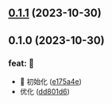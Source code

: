 

## [0.1.1](https://github.com/quyuandong/ccit-ui/compare/0.1.0...0.1.1) (2023-10-30)

## 0.1.0 (2023-10-30)


### feat: 🚀

* 🚀 初始化 ([e175a4e](https://github.com/quyuandong/ccit-ui/commit/e175a4e6bf48a2e42586ccc55453bd13f687f251))
* 优化 ([dd801d6](https://github.com/quyuandong/ccit-ui/commit/dd801d6d2f35b0dcac75045d95946c38e18f3f4f))
